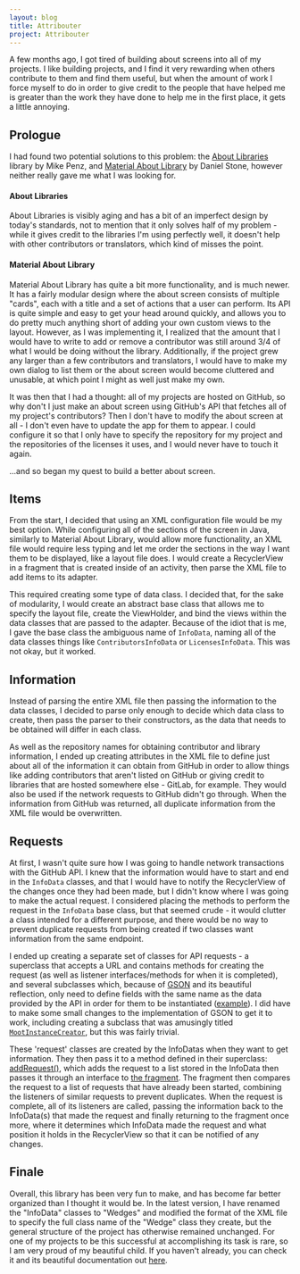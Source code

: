 ```yaml
---
layout: blog
title: Attribouter
project: Attribouter
---
```


A few months ago, I got tired of building about screens into all of my projects. I like building projects, and I find it very rewarding when others contribute to them and find them useful, but when the amount of work I force myself to do in order to give credit to the people that have helped me is greater than the work they have done to help me in the first place, it gets a little annoying.

## Prologue

I had found two potential solutions to this problem: the [About Libraries](https://github.com/mikepenz/AboutLibraries) library by Mike Penz, and [Material About Library](https://github.com/daniel-stoneuk/material-about-library) by Daniel Stone, however neither really gave me what I was looking for. 

#### About Libraries

About Libraries is visibly aging and has a bit of an imperfect design by today's standards, not to mention that it only solves half of my problem - while it gives credit to the libraries I'm using perfectly well, it doesn't help with other contributors or translators, which kind of misses the point.

#### Material About Library

Material About Library has quite a bit more functionality, and is much newer. It has a fairly modular design where the about screen consists of multiple "cards", each with a title and a set of actions that a user can perform. Its API is quite simple and easy to get your head around quickly, and allows you to do pretty much anything short of adding your own custom views to the layout. However, as I was implementing it, I realized that the amount that I would have to write to add or remove a contributor was still around 3/4 of what I would be doing without the library. Additionally, if the project grew any larger than a few contributors and translators, I would have to make my own dialog to list them or the about screen would become cluttered and unusable, at which point I might as well just make my own.

It was then that I had a thought: all of my projects are hosted on GitHub, so why don't I just make an about screen using GitHub's API that fetches all of my project's contributors? Then I don't have to modify the about screen at all - I don't even have to update the app for them to appear. I could configure it so that I only have to specify the repository for my project and the repositories of the licenses it uses, and I would never have to touch it again. 

...and so began my quest to build a better about screen.

## Items

From the start, I decided that using an XML configuration file would be my best option. While configuring all of the sections of the screen in Java, similarly to Material About Library, would allow more functionality, an XML file would require less typing and let me order the sections in the way I want them to be displayed, like a layout file does. I would create a RecyclerView in a fragment that is created inside of an activity, then parse the XML file to add items to its adapter.

This required creating some type of data class. I decided that, for the sake of modularity, I would create an abstract base class that allows me to specify the layout file, create the ViewHolder, and bind the views within the data classes that are passed to the adapter. Because of the idiot that is me, I gave the base class the ambiguous name of `InfoData`, naming all of the data classes things like `ContributorsInfoData` or `LicensesInfoData`. This was not okay, but it worked.

## Information

Instead of parsing the entire XML file then passing the information to the data classes, I decided to parse only enough to decide which data class to create, then pass the parser to their constructors, as the data that needs to be obtained will differ in each class.

As well as the repository names for obtaining contributor and library information, I ended up creating attributes in the XML file to define just about all of the information it can obtain from GitHub in order to allow things like adding contributors that aren't listed on GitHub or giving credit to libraries that are hosted somewhere else - GitLab, for example. They would also be used if the network requests to GitHub didn't go through. When the information from GitHub was returned, all duplicate information from the XML file would be overwritten.

## Requests

At first, I wasn't quite sure how I was going to handle network transactions with the GitHub API. I knew that the information would have to start and end in the `InfoData` classes, and that I would have to notify the RecyclerView of the changes once they had been made, but I didn't know where I was going to make the actual request. I considered placing the methods to perform the request in the `InfoData` base class, but that seemed crude - it would clutter a class intended for a different purpose, and there would be no way to prevent duplicate requests from being created if two classes want information from the same endpoint.

I ended up creating a separate set of classes for API requests - a superclass that accepts a URL and contains methods for creating the request (as well as listener interfaces/methods for when it is completed), and several subclasses which, because of [GSON](https://github.com/google/gson) and its beautiful reflection, only need to define fields with the same name as the data provided by the API in order for them to be instantiated ([example](/redirects/?t=github&d=Attribouter/blob/28aaca214fefc7b4716107375834aa7195b019b8/attribouter/src/main/java/me/jfenn/attribouter/data/github/LicenseData.java)). I did have to make some small changes to the implementation of GSON to get it to work, including creating a subclass that was amusingly titled [`MootInstanceCreator`](https://github.com/TheAndroidMaster/Attribouter/blob/28aaca214fefc7b4716107375834aa7195b019b8/attribouter/src/main/java/me/jfenn/attribouter/data/github/GitHubData.java#L139), but this was fairly trivial. 

These 'request' classes are created by the InfoDatas when they want to get information. They then pass it to a method defined in their superclass: [addRequest()](/redirects/?t=github&d=TheAndroidMaster/Attribouter/blob/28aaca214fefc7b4716107375834aa7195b019b8/attribouter/src/main/java/me/jfenn/attribouter/wedges/Wedge.java#L99), which adds the request to a list stored in the InfoData then passes it through an interface to [the fragment](/redirects/?t=github&d=Attribouter/blob/28aaca214fefc7b4716107375834aa7195b019b8/attribouter/src/main/java/me/jfenn/attribouter/fragments/AboutFragment.java#L172). The fragment then compares the request to a list of requests that have already been started, combining the listeners of similar requests to prevent duplicates. When the request is complete, all of its listeners are called, passing the information back to the InfoData(s) that made the request and finally returning to the fragment once more, where it determines which InfoData made the request and what position it holds in the RecyclerView so that it can be notified of any changes.

## Finale

Overall, this library has been very fun to make, and has become far better organized than I thought it would be. In the latest version, I have renamed the "InfoData" classes to "Wedges" and modified the format of the XML file to specify the full class name of the "Wedge" class they create, but the general structure of the project has otherwise remained unchanged. For one of my projects to be this successful at accomplishing its task is rare, so I am very proud of my beautiful child. If you haven't already, you can check it and its beautiful documentation out [here](/redirects/?t=github&d=Attribouter).
